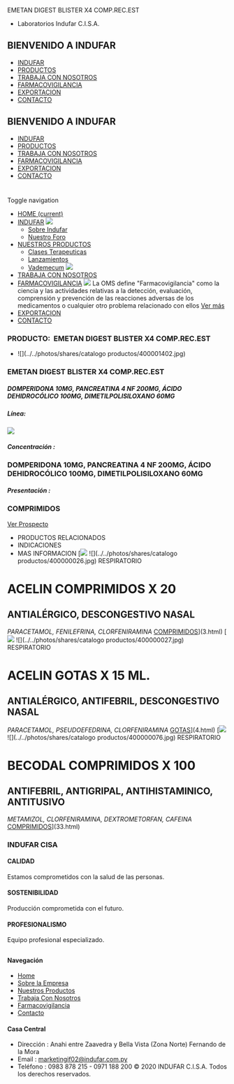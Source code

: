 EMETAN DIGEST BLISTER X4 COMP.REC.EST
- Laboratorios Indufar C.I.S.A.
## BIENVENIDO A INDUFAR
* [INDUFAR](3834877.html#)
* [PRODUCTOS](3834877.html#)
* [TRABAJA CON NOSOTROS](3834877.html#)
* [FARMACOVIGILANCIA](3834877.html#)
* [EXPORTACION](3834877.html#)
* [CONTACTO](3834877.html#)
## BIENVENIDO A INDUFAR
* [INDUFAR](../../index.html)
* [PRODUCTOS](../../productos.html)
* [TRABAJA CON NOSOTROS](../../trabaja_con_nosotros.html)
* [FARMACOVIGILANCIA](../../farmacovigilancia.html)
* [EXPORTACION](../../exportacion.html)
* [CONTACTO](../../contacto.html)
# 
Toggle navigation
* [HOME (current)](../../index.html)
* [INDUFAR](3834877.html#) 
  [![ ](../../photos/shares/Sistema/Menu/indufar_menul.jpg)](../../institucional.html)
  - [Sobre Indufar](../../institucional.html)
  - [Nuestro Foro](../../blog.html)
* [NUESTROS PRODUCTOS](3834877.html#) 
  - [Clases Terapeuticas](../clases_terapeuticas.html)
  - [Lanzamientos](../lanzamientos.html)
  - [Vademecum](../../productos.html)
  [![ ](../../photos/shares/Sistema/Menu/productos.png)](../../productos.html)
* [TRABAJA CON NOSOTROS](../../trabaja_con_nosotros.html)
* [FARMACOVIGILANCIA](3834877.html#) 
  [![ ](../../photos/shares/Sistema/Menu/TUBOS.png)](../../farmacovigilancia.html)
  La OMS define "Farmacovigilancia" como la ciencia y las actividades relativas a la detección, evaluación, comprensión y prevención de las reacciones adversas de los medicamentos o cualquier otro problema relacionado con ellos
  [Ver más](../../farmacovigilancia.html)
* [EXPORTACION](../../exportacion.html)
* [CONTACTO](../../contacto.html)
### PRODUCTO:  EMETAN DIGEST BLISTER X4 COMP.REC.EST
* ![](../../photos/shares/catalogo productos/400001402.jpg)
### **EMETAN DIGEST BLISTER X4 COMP.REC.EST**
##### **DOMPERIDONA 10MG, PANCREATINA 4 NF 200MG, ÁCIDO DEHIDROCÓLICO 100MG, DIMETILPOLISILOXANO 60MG**
##### **Línea:**
[![](../../photos/shares/Laboratorios/lab_indufar.png)](../linea/1.html)
##### **Concentración :**
### DOMPERIDONA 10MG, PANCREATINA 4 NF 200MG, ÁCIDO DEHIDROCÓLICO 100MG, DIMETILPOLISILOXANO 60MG
##### **Presentación :**
### COMPRIMIDOS
[Ver Prospecto](../../files/shares/prospectos/400001402.pdf)
* PRODUCTOS RELACIONADOS
* INDICACIONES
* MAS INFORMACION
[![](../../photos/shares/Laboratorios/lab_indufar.png)
![](../../photos/shares/catalogo productos/400000026.jpg)
RESPIRATORIO
# ACELIN COMPRIMIDOS X 20
## ANTIALÉRGICO, DESCONGESTIVO NASAL
*PARACETAMOL, FENILEFRINA, CLORFENIRAMINA*
[COMPRIMIDOS](3834877.html#)](3.html)
[![](../../photos/shares/Laboratorios/lab_indufar.png)
![](../../photos/shares/catalogo productos/400000027.jpg)
RESPIRATORIO
# ACELIN GOTAS X 15 ML.
## ANTIALÉRGICO, ANTIFEBRIL, DESCONGESTIVO NASAL
*PARACETAMOL, PSEUDOEFEDRINA, CLORFENIRAMINA*
[GOTAS](3834877.html#)](4.html)
[![](../../photos/shares/Laboratorios/lab_indufar.png)
![](../../photos/shares/catalogo productos/400000076.jpg)
RESPIRATORIO
# BECODAL COMPRIMIDOS X 100
## ANTIFEBRIL, ANTIGRIPAL, ANTIHISTAMINICO, ANTITUSIVO
*METAMIZOL, CLORFENIRAMINA, DEXTROMETORFAN, CAFEINA*
[COMPRIMIDOS](3834877.html#)](33.html)
### INDUFAR CISA
#### CALIDAD
Estamos comprometidos con la salud de las personas.
#### SOSTENIBILIDAD
Producción comprometida con el futuro.
#### PROFESIONALISMO
Equipo profesional especializado.
## 
#### Navegación
* [Home](../../index.html)
* [Sobre la Empresa](../../institucional.html)
* [Nuestros Productos](../../productos.html)
* [Trabaja Con Nosotros](../../trabaja_con_nosotros.html)
* [Farmacovigilancia](../../farmacovigilancia.html)
* [Contacto](../../contacto.html)
#### Casa Central
* Dirección : Anahi entre Zaavedra y Bella Vista (Zona Norte) Fernando de la Mora
* Email : [marketingif02@indufar.com.py](mailto:marketingif02@indufar.com.py)
* Teléfono : 0983 878 215 - 0971 188 200
© 2020 INDUFAR C.I.S.A. Todos los derechos reservados.